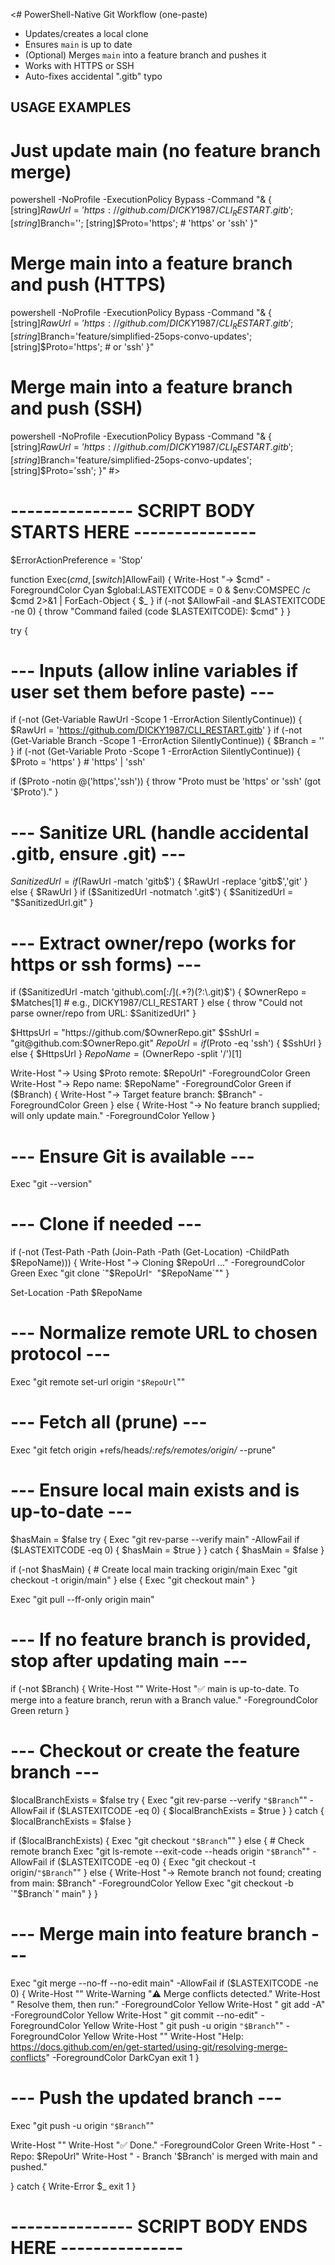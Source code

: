<# 
PowerShell-Native Git Workflow (one-paste)

- Updates/creates a local clone
- Ensures `main` is up to date
- (Optional) Merges `main` into a feature branch and pushes it
- Works with HTTPS or SSH
- Auto-fixes accidental ".gitb" typo

USAGE EXAMPLES
--------------
# Just update main (no feature branch merge)
powershell -NoProfile -ExecutionPolicy Bypass -Command "& {
  [string]$RawUrl='https://github.com/DICKY1987/CLI_RESTART.gitb';
  [string]$Branch='';
  [string]$Proto='https';  # 'https' or 'ssh'
  <PASTE SCRIPT BODY HERE>
}"

# Merge main into a feature branch and push (HTTPS)
powershell -NoProfile -ExecutionPolicy Bypass -Command "& {
  [string]$RawUrl='https://github.com/DICKY1987/CLI_RESTART.gitb';
  [string]$Branch='feature/simplified-25ops-convo-updates';
  [string]$Proto='https';  # or 'ssh'
  <PASTE SCRIPT BODY HERE>
}"

# Merge main into a feature branch and push (SSH)
powershell -NoProfile -ExecutionPolicy Bypass -Command "& {
  [string]$RawUrl='https://github.com/DICKY1987/CLI_RESTART.gitb';
  [string]$Branch='feature/simplified-25ops-convo-updates';
  [string]$Proto='ssh';
  <PASTE SCRIPT BODY HERE>
}"
#> 

# --------------- SCRIPT BODY STARTS HERE ---------------
$ErrorActionPreference = 'Stop'

function Exec($cmd, [switch]$AllowFail) {
  Write-Host "→ $cmd" -ForegroundColor Cyan
  $global:LASTEXITCODE = 0
  & $env:COMSPEC /c $cmd 2>&1 | ForEach-Object {
    $_
  }
  if (-not $AllowFail -and $LASTEXITCODE -ne 0) {
    throw "Command failed (code $LASTEXITCODE): $cmd"
  }
}

try {
  # --- Inputs (allow inline variables if user set them before paste) ---
  if (-not (Get-Variable RawUrl -Scope 1 -ErrorAction SilentlyContinue)) { $RawUrl   = 'https://github.com/DICKY1987/CLI_RESTART.gitb' }
  if (-not (Get-Variable Branch -Scope 1 -ErrorAction SilentlyContinue)) { $Branch   = '' }
  if (-not (Get-Variable Proto  -Scope 1 -ErrorAction SilentlyContinue)) { $Proto    = 'https' } # 'https' | 'ssh'

  if ($Proto -notin @('https','ssh')) { throw "Proto must be 'https' or 'ssh' (got '$Proto')." }

  # --- Sanitize URL (handle accidental .gitb, ensure .git) ---
  $SanitizedUrl = if ($RawUrl -match 'gitb$') { $RawUrl -replace 'gitb$','git' } else { $RawUrl }
  if ($SanitizedUrl -notmatch '\.git$') { $SanitizedUrl = "$SanitizedUrl.git" }

  # --- Extract owner/repo (works for https or ssh forms) ---
  if ($SanitizedUrl -match 'github\.com[:/](.+?)(?:\.git)$') {
    $OwnerRepo = $Matches[1]  # e.g., DICKY1987/CLI_RESTART
  } else {
    throw "Could not parse owner/repo from URL: $SanitizedUrl"
  }

  $HttpsUrl = "https://github.com/$OwnerRepo.git"
  $SshUrl   = "git@github.com:$OwnerRepo.git"
  $RepoUrl  = if ($Proto -eq 'ssh') { $SshUrl } else { $HttpsUrl }
  $RepoName = ($OwnerRepo -split '/')[1]

  Write-Host "→ Using $Proto remote: $RepoUrl" -ForegroundColor Green
  Write-Host "→ Repo name: $RepoName" -ForegroundColor Green
  if ($Branch) { Write-Host "→ Target feature branch: $Branch" -ForegroundColor Green } else { Write-Host "→ No feature branch supplied; will only update main." -ForegroundColor Yellow }

  # --- Ensure Git is available ---
  Exec "git --version"

  # --- Clone if needed ---
  if (-not (Test-Path -Path (Join-Path -Path (Get-Location) -ChildPath $RepoName))) {
    Write-Host "→ Cloning $RepoUrl ..." -ForegroundColor Green
    Exec "git clone `"$RepoUrl`" `"$RepoName`""
  }

  Set-Location -Path $RepoName

  # --- Normalize remote URL to chosen protocol ---
  Exec "git remote set-url origin `"$RepoUrl`""

  # --- Fetch all (prune) ---
  Exec "git fetch origin +refs/heads/*:refs/remotes/origin/* --prune"

  # --- Ensure local main exists and is up-to-date ---
  $hasMain = $false
  try {
    Exec "git rev-parse --verify main" -AllowFail
    if ($LASTEXITCODE -eq 0) { $hasMain = $true }
  } catch { $hasMain = $false }

  if (-not $hasMain) {
    # Create local main tracking origin/main
    Exec "git checkout -t origin/main"
  } else {
    Exec "git checkout main"
  }

  Exec "git pull --ff-only origin main"

  # --- If no feature branch is provided, stop after updating main ---
  if (-not $Branch) {
    Write-Host ""
    Write-Host "✅ main is up-to-date. To merge into a feature branch, rerun with a Branch value." -ForegroundColor Green
    return
  }

  # --- Checkout or create the feature branch ---
  $localBranchExists = $false
  try {
    Exec "git rev-parse --verify `"$Branch`"" -AllowFail
    if ($LASTEXITCODE -eq 0) { $localBranchExists = $true }
  } catch { $localBranchExists = $false }

  if ($localBranchExists) {
    Exec "git checkout `"$Branch`""
  } else {
    # Check remote branch
    Exec "git ls-remote --exit-code --heads origin `"$Branch`"" -AllowFail
    if ($LASTEXITCODE -eq 0) {
      Exec "git checkout -t origin/`"$Branch`""
    } else {
      Write-Host "→ Remote branch not found; creating from main: $Branch" -ForegroundColor Yellow
      Exec "git checkout -b `"$Branch`" main"
    }
  }

  # --- Merge main into feature branch ---
  Exec "git merge --no-ff --no-edit main" -AllowFail
  if ($LASTEXITCODE -ne 0) {
    Write-Host ""
    Write-Warning "⚠️  Merge conflicts detected."
    Write-Host   "   Resolve them, then run:" -ForegroundColor Yellow
    Write-Host   "     git add -A" -ForegroundColor Yellow
    Write-Host   "     git commit --no-edit" -ForegroundColor Yellow
    Write-Host   "     git push -u origin `"$Branch`"" -ForegroundColor Yellow
    Write-Host ""
    Write-Host   "Help: https://docs.github.com/en/get-started/using-git/resolving-merge-conflicts" -ForegroundColor DarkCyan
    exit 1
  }

  # --- Push the updated branch ---
  Exec "git push -u origin `"$Branch`""

  Write-Host ""
  Write-Host "✅ Done." -ForegroundColor Green
  Write-Host "   - Repo: $RepoUrl"
  Write-Host "   - Branch '$Branch' is merged with main and pushed."

} catch {
  Write-Error $_
  exit 1
}
# --------------- SCRIPT BODY ENDS HERE ---------------
